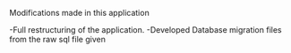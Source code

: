 

Modifications made in this application

-Full restructuring of the application.
-Developed Database migration files from the raw sql file given
